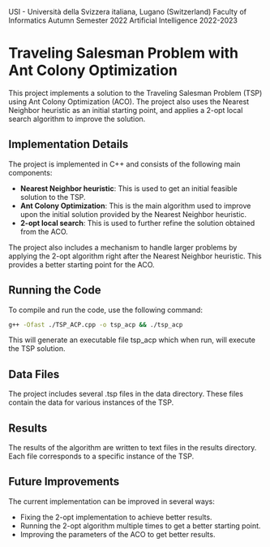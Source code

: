 USI - Università della Svizzera italiana, Lugano (Switzerland)
Faculty of Informatics
Autumn Semester 2022
Artificial Intelligence 2022-2023

# Traveling Salesman Problem with Ant Colony Optimization

This project implements a solution to the Traveling Salesman Problem (TSP) using Ant Colony Optimization (ACO). The project also uses the Nearest Neighbor heuristic as an initial starting point, and applies a 2-opt local search algorithm to improve the solution.

## Implementation Details

The project is implemented in C++ and consists of the following main components:

- **Nearest Neighbor heuristic**: This is used to get an initial feasible solution to the TSP.
- **Ant Colony Optimization**: This is the main algorithm used to improve upon the initial solution provided by the Nearest Neighbor heuristic.
- **2-opt local search**: This is used to further refine the solution obtained from the ACO.

The project also includes a mechanism to handle larger problems by applying the 2-opt algorithm right after the Nearest Neighbor heuristic. This provides a better starting point for the ACO.

## Running the Code

To compile and run the code, use the following command:

```sh
g++ -Ofast ./TSP_ACP.cpp -o tsp_acp && ./tsp_acp
```

This will generate an executable file tsp_acp which when run, will execute the TSP solution.

## Data Files
The project includes several .tsp files in the data directory. These files contain the data for various instances of the TSP.

## Results
The results of the algorithm are written to text files in the results directory. Each file corresponds to a specific instance of the TSP.

## Future Improvements
The current implementation can be improved in several ways:

- Fixing the 2-opt implementation to achieve better results.
- Running the 2-opt algorithm multiple times to get a better starting point.
- Improving the parameters of the ACO to get better results.

